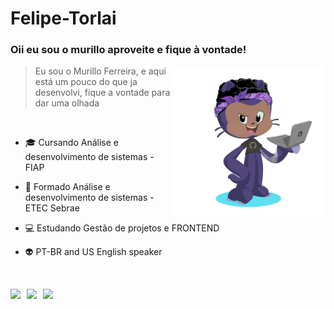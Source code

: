 # Felipe-Torlai
### Oii eu sou o murillo aproveite e fique à vontade!

<div>
    <img align="right" width="48%" alt="Octocat" src="https://github.com/mulliru/mulliru/blob/main/mulliru-octo.png" />
    <blockquote>
    Eu sou o Murillo Ferreira, e aqui está um pouco do que ja desenvolvi, fique a vontade para dar uma olhada
    </blockquote>
</div>

<br>

- 🎓 Cursando Análise e desenvolvimento de sistemas - FIAP
- 📘 Formado Análise e desenvolvimento de sistemas - ETEC Sebrae
- 💻 Estudando Gestão de projetos e FRONTEND 
- 👽 PT-BR and US English speaker


  <br>

<div style="display: flex; gap: 10px;">
  <a href="https://www.linkedin.com/in/murillo-ferreira-38a938192/" target="_blank">
    <img src="https://img.shields.io/badge/-LinkedIn-%230077B5?style=for-the-badge&logo=linkedin&logoColor=white" target="_blank">
  </a>
  
  <a href="mailto:murilloferreira348@gmail.com">
    <img src="https://img.shields.io/badge/-Gmail-%23333?style=for-the-badge&logo=gmail&logoColor=white">
  </a>
  
  <a href="https://www.twitch.tv/mulliru" target="_blank">
    <img src="https://img.shields.io/badge/Twitch-9146FF?style=for-the-badge&logo=twitch&logoColor=white" target="_blank">
  </a>

</div>
